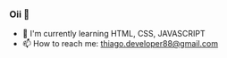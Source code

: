 ### Oii 👋

- 🌱 I'm currently learning  HTML, CSS, JAVASCRIPT
- 📫 How to reach me: thiago.developer88@gmail.com

